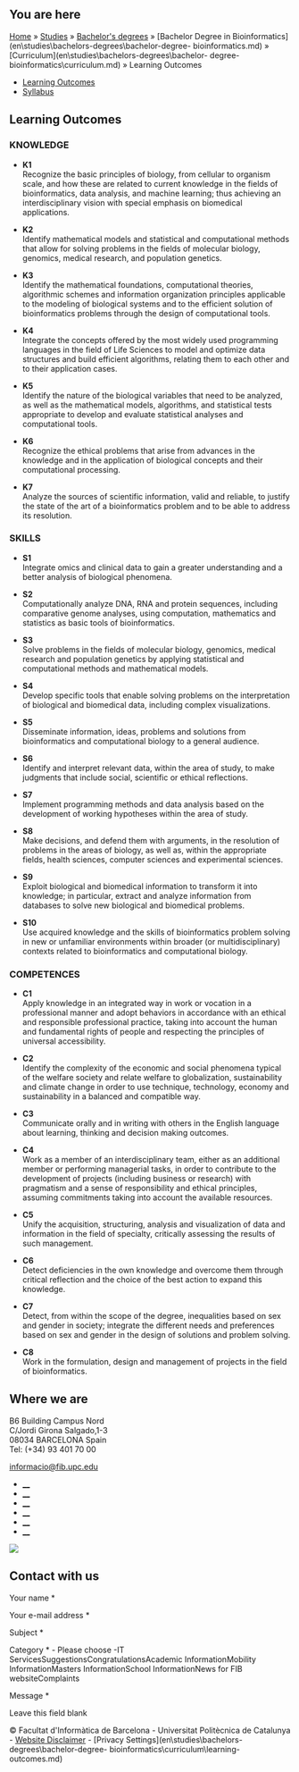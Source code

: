 ## You are here

[Home](en.md) » [Studies](en\\studies.md) » [Bachelor's
degrees](en\\studies\\bachelors-degrees.md) » [Bachelor Degree in
Bioinformatics](en\\studies\\bachelors-degrees\\bachelor-degree-
bioinformatics.md) » [Curriculum](en\\studies\\bachelors-degrees\\bachelor-
degree-bioinformatics\\curriculum.md) » Learning Outcomes

  * [Learning Outcomes](en\\studies\\bachelors-degrees\\bachelor-degree-bioinformatics\\curriculum\\learning-outcomes.md)
  * [Syllabus](en\\studies\\bachelors-degrees\\bachelor-degree-bioinformatics\\curriculum\\syllabus.md)

## Learning Outcomes

### KNOWLEDGE

  * **K1**  
Recognize the basic principles of biology, from cellular to organism scale,
and how these are related to current knowledge in the fields of
bioinformatics, data analysis, and machine learning; thus achieving an
interdisciplinary vision with special emphasis on biomedical applications.

  * **K2**  
Identify mathematical models and statistical and computational methods that
allow for solving problems in the fields of molecular biology, genomics,
medical research, and population genetics.

  * **K3**  
Identify the mathematical foundations, computational theories, algorithmic
schemes and information organization principles applicable to the modeling of
biological systems and to the efficient solution of bioinformatics problems
through the design of computational tools.

  * **K4**  
Integrate the concepts offered by the most widely used programming languages
in the field of Life Sciences to model and optimize data structures and build
efficient algorithms, relating them to each other and to their application
cases.

  * **K5**  
Identify the nature of the biological variables that need to be analyzed, as
well as the mathematical models, algorithms, and statistical tests appropriate
to develop and evaluate statistical analyses and computational tools.

  * **K6**  
Recognize the ethical problems that arise from advances in the knowledge and
in the application of biological concepts and their computational processing.

  * **K7**  
Analyze the sources of scientific information, valid and reliable, to justify
the state of the art of a bioinformatics problem and to be able to address its
resolution.

### SKILLS

  * **S1**  
Integrate omics and clinical data to gain a greater understanding and a better
analysis of biological phenomena.

  * **S2**  
Computationally analyze DNA, RNA and protein sequences, including comparative
genome analyses, using computation, mathematics and statistics as basic tools
of bioinformatics.

  * **S3**  
Solve problems in the fields of molecular biology, genomics, medical research
and population genetics by applying statistical and computational methods and
mathematical models.

  * **S4**  
Develop specific tools that enable solving problems on the interpretation of
biological and biomedical data, including complex visualizations.

  * **S5**  
Disseminate information, ideas, problems and solutions from bioinformatics and
computational biology to a general audience.

  * **S6**  
Identify and interpret relevant data, within the area of study, to make
judgments that include social, scientific or ethical reflections.

  * **S7**  
Implement programming methods and data analysis based on the development of
working hypotheses within the area of study.

  * **S8**  
Make decisions, and defend them with arguments, in the resolution of problems
in the areas of biology, as well as, within the appropriate fields, health
sciences, computer sciences and experimental sciences.

  * **S9**  
Exploit biological and biomedical information to transform it into knowledge;
in particular, extract and analyze information from databases to solve new
biological and biomedical problems.

  * **S10**  
Use acquired knowledge and the skills of bioinformatics problem solving in new
or unfamiliar environments within broader (or multidisciplinary) contexts
related to bioinformatics and computational biology.

### COMPETENCES

  * **C1**  
Apply knowledge in an integrated way in work or vocation in a professional
manner and adopt behaviors in accordance with an ethical and responsible
professional practice, taking into account the human and fundamental rights of
people and respecting the principles of universal accessibility.

  * **C2**  
Identify the complexity of the economic and social phenomena typical of the
welfare society and relate welfare to globalization, sustainability and
climate change in order to use technique, technology, economy and
sustainability in a balanced and compatible way.

  * **C3**  
Communicate orally and in writing with others in the English language about
learning, thinking and decision making outcomes.

  * **C4**  
Work as a member of an interdisciplinary team, either as an additional member
or performing managerial tasks, in order to contribute to the development of
projects (including business or research) with pragmatism and a sense of
responsibility and ethical principles, assuming commitments taking into
account the available resources.

  * **C5**  
Unify the acquisition, structuring, analysis and visualization of data and
information in the field of specialty, critically assessing the results of
such management.

  * **C6**  
Detect deficiencies in the own knowledge and overcome them through critical
reflection and the choice of the best action to expand this knowledge.

  * **C7**  
Detect, from within the scope of the degree, inequalities based on sex and
gender in society; integrate the different needs and preferences based on sex
and gender in the design of solutions and problem solving.

  * **C8**  
Work in the formulation, design and management of projects in the field of
bioinformatics.

## Where we are

B6 Building Campus Nord  
C/Jordi Girona Salgado,1-3  
08034 BARCELONA Spain  
Tel: (+34) 93 401 70 00

[informacio@fib.upc.edu](informacio@fib.upc.edu.md)

  * [__](en\\noticies\\rss.rss.md)
  * [__](fib.upc.md)
  * [__](fib_upc.md)
  * [__](photos\\fib-upc\\albums.md)
  * [__](user\\mediafib.md)
  * [__](fib.upc.md)

[![](/sites/fib/files/images/banner-suport-fib.jpg)](index.md)

## Contact with us

Your name *

Your e-mail address *

Subject *

Category * \- Please choose -IT ServicesSuggestionsCongratulationsAcademic
InformationMobility InformationMasters InformationSchool InformationNews for
FIB websiteComplaints

Message *

Leave this field blank

© Facultat d'Informàtica de Barcelona - Universitat Politècnica de Catalunya -
[Website Disclaimer](en\\website-disclaimer.md) \- [Privacy
Settings](en\\studies\\bachelors-degrees\\bachelor-degree-
bioinformatics\\curriculum\\learning-outcomes.md)


